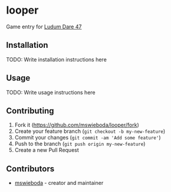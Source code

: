 # looper

Game entry for [Ludum Dare 47](https://ldjam.com/events/ludum-dare/47)

## Installation

TODO: Write installation instructions here

## Usage

TODO: Write usage instructions here

## Contributing

1. Fork it (<https://github.com/mswieboda/looper/fork>)
2. Create your feature branch (`git checkout -b my-new-feature`)
3. Commit your changes (`git commit -am 'Add some feature'`)
4. Push to the branch (`git push origin my-new-feature`)
5. Create a new Pull Request

## Contributors

- [mswieboda](https://github.com/mswieboda) - creator and maintainer
